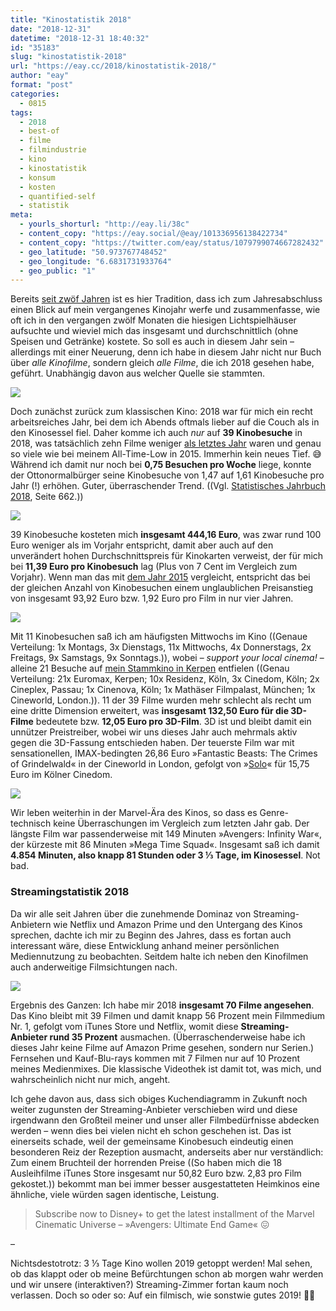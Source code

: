 ```yaml
---
title: "Kinostatistik 2018"
date: "2018-12-31"
datetime: "2018-12-31 18:40:32"
id: "35183"
slug: "kinostatistik-2018"
url: "https://eay.cc/2018/kinostatistik-2018/"
author: "eay"
format: "post"
categories:
  - 0815
tags:
  - 2018
  - best-of
  - filme
  - filmindustrie
  - kino
  - kinostatistik
  - konsum
  - kosten
  - quantified-self
  - statistik
meta:
  - yourls_shorturl: "http://eay.li/38c"
  - content_copy: "https://eay.social/@eay/101336956138422734"
  - content_copy: "https://twitter.com/eay/status/1079799074667282432"
  - geo_latitude: "50.973767748452"
  - geo_longitude: "6.6831731933764"
  - geo_public: "1"
---
```


Bereits [seit zwöf Jahren](https://eay.cc/tag/kinostatistik/) ist es hier Tradition, dass ich zum Jahresabschluss einen Blick auf mein vergangenes Kinojahr werfe und zusammenfasse, wie oft ich in den vergangen zwölf Monaten die hiesigen Lichtspielhäuser aufsuchte und wieviel mich das insgesamt und durchschnittlich (ohne Speisen und Getränke) kostete. So soll es auch in diesem Jahr sein – allerdings mit einer Neuerung, denn ich habe in diesem Jahr nicht nur Buch über _alle Kinofilme_, sondern gleich _alle Filme_, die ich 2018 gesehen habe, geführt. Unabhängig davon aus welcher Quelle sie stammten.

![](https://eay.cc/uploads/2018/kinostatistik2018_kinobesuche.png)

Doch zunächst zurück zum klassischen Kino: 2018 war für mich ein recht arbeitsreiches Jahr, bei dem ich Abends oftmals lieber auf die Couch als in den Kinosessel fiel. Daher komme ich auch _nur_ auf **39 Kinobesuche** in 2018, was tatsächlich zehn Filme weniger [als letztes Jahr](https://eay.cc/2017/kinostatistik-2017/) waren und genau so viele wie bei meinem All-Time-Low in 2015. Immerhin kein neues Tief. 😅 Während ich damit nur noch bei **0,75 Besuchen pro Woche** liege, konnte der Otto­normal­bürger seine Kinobesuche von 1,47 auf 1,61 Kinobesuche pro Jahr (!) erhöhen. Guter, überraschender Trend. ((Vgl. [Statistisches Jahrbuch 2018](https://www.destatis.de/DE/Publikationen/StatistischesJahrbuch/StatistischesJahrbuch.html), Seite 662.))

![](https://eay.cc/uploads/2018/kinostatistik2018_gesamtkosten.png)

39 Kinobesuche kosteten mich **insgesamt 444,16 Euro**, was zwar rund 100 Euro weniger als im Vorjahr entspricht, damit aber auch auf den unverändert hohen Durchschnittspreis für Kinokarten verweist, der für mich bei **11,39 Euro pro Kinobesuch** lag (Plus von 7 Cent im Vergleich zum Vorjahr). Wenn man das mit [dem Jahr 2015](https://eay.cc/2015/kinostatistik-2015/) vergleicht, entspricht das bei der gleichen Anzahl von Kino­besuchen einem unglaublichen Preisanstieg von insgesamt 93,92 Euro bzw. 1,92 Euro pro Film in nur vier Jahren.

![](https://eay.cc/uploads/2018/kinostatistik2018_durchschnittskosten.png)

Mit 11 Kinobesuchen saß ich am häufigsten Mittwochs im Kino ((Genaue Verteilung: 1x Montags, 3x Dienstags, 11x Mittwochs, 4x Donnerstags, 2x Freitags, 9x Samstags, 9x Sonntags.)), wobei – _support your local cinema!_ – alleine 21 Besuche auf [mein Stammkino in Kerpen](http://www.euromax-cinemas.de/) entfielen ((Genau Verteilung: 21x Euromax, Kerpen; 10x Residenz, Köln, 3x Cinedom, Köln; 2x Cineplex, Passau; 1x Cinenova, Köln; 1x Mathäser Filmpalast, München; 1x Cineworld, London.)). 11 der 39 Filme wurden mehr schlecht als recht um eine dritte Dimension erweitert, was **insgesamt 132,50 Euro für die 3D-Filme** bedeutete bzw. **12,05 Euro pro 3D-Film**. 3D ist und bleibt damit ein unnützer Preistreiber, wobei wir uns dieses Jahr auch mehrmals aktiv gegen die 3D-Fassung entschieden haben. Der teuerste Film war mit sensationellen, IMAX-bedingten 26,86 Euro »Fantastic Beasts: The Crimes of Grindelwald« in der Cineworld in London, gefolgt von »[Solo](https://eay.cc/2018/solo-a-star-wars-story-2018/)« für 15,75 Euro im Kölner Cinedom.

![](https://eay.cc/uploads/2018/kinostatistik2018_genres.png)

Wir leben weiterhin in der Marvel-Ära des Kinos, so dass es Genre-technisch keine Überraschungen im Vergleich zum letzten Jahr gab. Der längste Film war passenderweise mit 149 Minuten »Avengers: Infinity War«, der kürzeste mit 86 Minuten »Mega Time Squad«. Insgesamt saß ich damit **4.854 Minuten, also knapp 81 Stunden oder 3 ⅓ Tage, im Kinosessel**. Not bad.

### Streamingstatistik 2018

Da wir alle seit Jahren über die zunehmende Dominaz von Streaming-Anbietern wie Netflix und Amazon Prime und den Untergang des Kinos sprechen, dachte ich mir zu Beginn des Jahres, dass es fortan auch interessant wäre, diese Entwicklung anhand meiner persönlichen Mediennutzung zu beobachten. Seit­dem halte ich neben den Kinofilmen auch anderweitige Filmsichtungen nach.

![](https://eay.cc/uploads/2018/kinostatistik2018_medien.png)

Ergebnis des Ganzen: Ich habe mir 2018 **insgesamt 70 Filme angesehen**. Das Kino bleibt mit 39 Filmen und damit knapp 56 Prozent mein Filmmedium Nr. 1, gefolgt vom iTunes Store und Netflix, womit diese **Streaming-Anbieter rund 35 Prozent** ausmachen. (Überraschenderweise habe ich dieses Jahr keine Filme auf Amazon Prime gesehen, sondern nur Serien.) Fernsehen und Kauf-Blu-rays kommen mit 7 Filmen nur auf 10 Prozent meines Medienmixes. Die klassische Videothek ist damit tot, was mich, und wahrscheinlich nicht nur mich, angeht.

Ich gehe davon aus, dass sich obiges Kuchendiagramm in Zukunft noch weiter zugunsten der Streaming-Anbieter verschieben wird und diese irgendwann den Großteil meiner und unser aller Filmbedürfnisse abdecken werden – wenn dies bei vielen nicht eh schon geschehen ist. Das ist einerseits schade, weil der gemeinsame Kinobesuch eindeutig einen besonderen Reiz der Rezeption ausmacht, anderseits aber nur verständlich: Zum einem Bruch­teil der horrenden Preise ((So haben mich die 18 Ausleihfilme iTunes Store insgesamt nur 50,82 Euro bzw. 2,83 pro Film gekostet.)) bekommt man bei immer besser ausge­statteten Heimkinos eine ähnliche, viele würden sagen identische, Leistung.

> Subscribe now to Disney+ to get the latest installment of the Marvel Cinematic Universe – »Avengers: Ultimate End Game« 😖

–

Nichtsdestotrotz: 3 ⅓ Tage Kino wollen 2019 getoppt werden! Mal sehen, ob das klappt oder ob meine Befürchtungen schon ab morgen wahr werden und wir unsere (interaktiven?) Streaming-Zimmer fortan kaum noch verlassen. Doch so oder so: Auf ein filmisch, wie sonstwie gutes 2019! 🤘🏻
